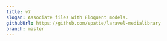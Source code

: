 ```yaml
---
title: v7
slogan: Associate files with Eloquent models.
githubUrl: https://github.com/spatie/laravel-medialibrary
branch: master
---
```

